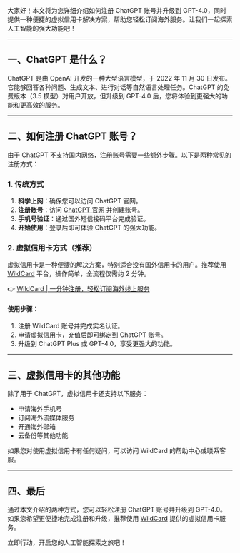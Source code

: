大家好！本文将为您详细介绍如何注册 ChatGPT 账号并升级到 GPT-4.0，同时提供一种便捷的虚拟信用卡解决方案，帮助您轻松订阅海外服务。让我们一起探索人工智能的强大功能吧！

---

## 一、ChatGPT 是什么？

ChatGPT 是由 OpenAI 开发的一种大型语言模型，于 2022 年 11 月 30 日发布。它能够回答各种问题、生成文本、进行对话等自然语言处理任务。ChatGPT 的免费版本（3.5 模型）对用户开放，但升级到 GPT-4.0 后，您将体验到更强大的功能和更高效的服务。

---

## 二、如何注册 ChatGPT 账号？

由于 ChatGPT 不支持国内网络，注册账号需要一些额外步骤。以下是两种常见的注册方式：

### 1. 传统方式

1. **科学上网**：确保您可以访问 ChatGPT 官网。
2. **注册账号**：访问 [ChatGPT 官网](https://openai.com/chatgpt/) 并创建账号。
3. **手机号验证**：通过国外短信接码平台完成验证。
4. **开始使用**：登录后即可体验 ChatGPT 的强大功能。

### 2. 虚拟信用卡方式（推荐）

虚拟信用卡是一种便捷的解决方案，特别适合没有国外信用卡的用户。推荐使用 [WildCard](https://bit.ly/bewildcard) 平台，操作简单，全流程仅需约 2 分钟。

👉 [WildCard | 一分钟注册，轻松订阅海外线上服务](https://bit.ly/bewildcard)

#### 使用步骤：
1. 注册 WildCard 账号并完成实名认证。
2. 申请虚拟信用卡，充值后即可绑定到 ChatGPT 账号。
3. 升级到 ChatGPT Plus 或 GPT-4.0，享受更强大的功能。

---

## 三、虚拟信用卡的其他功能

除了用于 ChatGPT，虚拟信用卡还支持以下服务：
- 申请海外手机号
- 订阅海外流媒体服务
- 开通海外邮箱
- 云备份等其他功能

如果您对使用虚拟信用卡有任何疑问，可以访问 WildCard 的帮助中心或联系客服。

---

## 四、最后

通过本文介绍的两种方式，您可以轻松注册 ChatGPT 账号并升级到 GPT-4.0。如果您希望更便捷地完成注册和升级，推荐使用 [WildCard](https://bit.ly/bewildcard) 提供的虚拟信用卡服务。

立即行动，开启您的人工智能探索之旅吧！